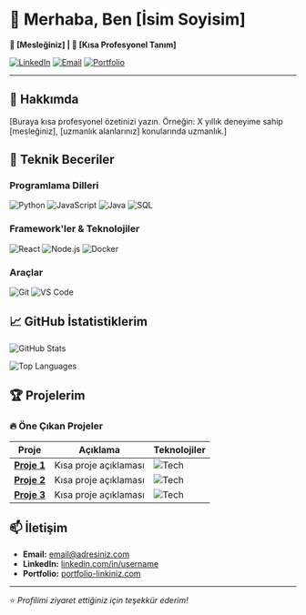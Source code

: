 # 👋 Merhaba, Ben [İsim Soyisim]

**💼 [Mesleğiniz] | 🎯 [Kısa Profesyonel Tanım]**

[![LinkedIn](https://img.shields.io/badge/LinkedIn-0077B5?style=for-the-badge&logo=linkedin&logoColor=white)](https://linkedin.com/in/username)
[![Email](https://img.shields.io/badge/Email-D14836?style=for-the-badge&logo=gmail&logoColor=white)](mailto:email@adresiniz.com)
[![Portfolio](https://img.shields.io/badge/Portfolio-000000?style=for-the-badge&logo=github&logoColor=white)](https://portfolio-linkiniz.com)

---

## 🚀 Hakkımda

[Buraya kısa profesyonel özetinizi yazın. Örneğin: X yıllık deneyime sahip [mesleğiniz], [uzmanlık alanlarınız] konularında uzmanlık.]

## 💼 Teknik Beceriler

### **Programlama Dilleri**
![Python](https://img.shields.io/badge/Python-3776AB?style=for-the-badge&logo=python&logoColor=white)
![JavaScript](https://img.shields.io/badge/JavaScript-F7DF1E?style=for-the-badge&logo=javascript&logoColor=black)
![Java](https://img.shields.io/badge/Java-ED8B00?style=for-the-badge&logo=java&logoColor=white)
![SQL](https://img.shields.io/badge/SQL-4479A1?style=for-the-badge&logo=mysql&logoColor=white)

### **Framework'ler & Teknolojiler**
![React](https://img.shields.io/badge/React-20232A?style=for-the-badge&logo=react&logoColor=61DAFB)
![Node.js](https://img.shields.io/badge/Node.js-339933?style=for-the-badge&logo=nodedotjs&logoColor=white)
![Docker](https://img.shields.io/badge/Docker-2496ED?style=for-the-badge&logo=docker&logoColor=white)

### **Araçlar**
![Git](https://img.shields.io/badge/Git-F05032?style=for-the-badge&logo=git&logoColor=white)
![VS Code](https://img.shields.io/badge/VS_Code-007ACC?style=for-the-badge&logo=visual-studio-code&logoColor=white)

## 📈 GitHub İstatistiklerim

![GitHub Stats](https://github-readme-stats.vercel.app/api?username=kullaniciadiniz&show_icons=true&theme=radical)

![Top Languages](https://github-readme-stats.vercel.app/api/top-langs/?username=kullaniciadiniz&layout=compact&theme=radical)

## 🏆 Projelerim

### 🔥 Öne Çıkan Projeler

| Proje | Açıklama | Teknolojiler |
|-------|----------|-------------|
| **[Proje 1](link)** | Kısa proje açıklaması | ![Tech](https://img.shields.io/badge/-Python-blue) |
| **[Proje 2](link)** | Kısa proje açıklaması | ![Tech](https://img.shields.io/badge/-React-green) |
| **[Proje 3](link)** | Kısa proje açıklaması | ![Tech](https://img.shields.io/badge/-Node.js-brightgreen) |

## 📫 İletişim

- **Email:** [email@adresiniz.com](mailto:email@adresiniz.com)
- **LinkedIn:** [linkedin.com/in/username](https://linkedin.com/in/username)
- **Portfolio:** [portfolio-linkiniz.com](https://portfolio-linkiniz.com)

---

⭐ *Profilimi ziyaret ettiğiniz için teşekkür ederim!*
